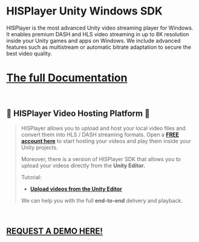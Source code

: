 # HISPlayer Unity Windows SDK

HISPlayer is the most advanced Unity video streaming player for Windows. It enables premium DASH and HLS video streaming in up to 8K resolution inside your Unity games and apps on Windows. We include advanced features such as multistream or automatic bitrate adaptation to secure the best video quality.

# [The full Documentation](https://hisplayer.github.io/UnityWindows-SDK)

<br>

## 🚀 HISPlayer Video Hosting Platform 🚀

> HISPlayer allows you to upload and host your local video files and convert them into HLS / DASH streaming formats.
> Open a [**FREE account here**](https://dashboard.hisplayer.com/signup) to start hosting your videos and play them inside your Unity projects.
>
> Moreover, there is a version of HISPlayer SDK that allows you to upload your videos directly from the **Unity Editor.**
> 
> Tutorial:
> * **[Upload videos from the Unity Editor](https://www.youtube.com/watch?v=vSI7U6TjHqI)**
> 
> We can help you with the full **end-to-end** delivery and playback.

<br>

## [REQUEST A DEMO HERE!](https://hisplayer.com/demo-unity-player-sdk-github/?utm_source=github&utm_medium=referral&utm_campaign=unitygithub&utm_content=20200211--unitydemocontact)

<br>


